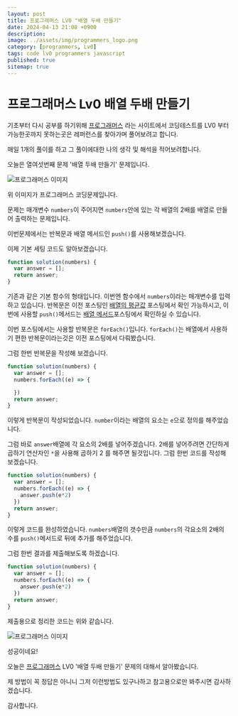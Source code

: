 ```yaml
---
layout: post
title: 프로그래머스 LV0 "배열 두배 만들기"
date: 2024-04-13 21:08 +0900
description: 
image: ../assets/img/programmers_logo.png
category: [programmers, Lv0]
tags: code lv0 programmers javascript
published: true
sitemap: true
---
```


# 프로그래머스 Lv0 배열 두배 만들기

  기초부터 다시 공부를 하기위해 [프로그래머스](https://programmers.co.kr/) 라는 사이트에서
  코딩테스트를 LV0 부터 가능한곳까지 못하는곳은 레퍼런스를 찾아가며 풀어보려고 합니다.
  
  매일 1개의 풀이를 하고 그 풀이에대한 나의 생각 및 해석을 적어보려합니다.

  오늘은 열여섯번째 문제 '배열 두배 만들기' 문제입니다.

  ![프로그래머스 이미지](https://spearboy.github.io/assets/img/배열두배만들기_01.png)

  위 이미지가 프로그래머스 코딩문제입니다.
  
  문제는 매개변수 `numbers`이 주어지면 `numbers`안에 있는 각 배열의 2배를 배열로 만들어 출력하는 문제입니다.

  이번문제에서는 반복문과 배열 메서드인 `push()`를 사용해보겠습니다.

  이제 기본 세팅 코드도 알아보겠습니다.
  
```javascript
function solution(numbers) {
  var answer = [];
  return answer;
}
``` 
기존과 같은 기본 함수의 형태입니다. 이번엔 함수에서 `numbers`이라는 매개변수를 입력하고 있습니다.
반복문은 이전 포스팅인 [배열의 평균값](https://spearboy.github.io/posts/programmers_8/#반복문이란) 포스팅에서 확인 가능하시고, 이번에 사용할 `push()`메서드는 [배열 메서드](https://spearboy.github.io/posts/programmers_9/#push)포스팅에서 확인하실 수 있습니다.

이번 포스팅에서는 사용할 반복문은 `forEach()`입니다. `forEach()`는 배열에서 사용하기 편한 반복문이라는것은 이전 포스팅에서 다뤄봤습니다.

그럼 한번 반복문을 작성해 보겠습니다.

```javascript
function solution(numbers) {
  var answer = [];
  numbers.forEach((e) => {

  })
  return answer;
}
``` 
이렇게 반복문이 작성되었습니다. `number`이라는 배열의 요소는 `e`으로 정의를 해주었습니다.

그럼 바로 `answer`배열에 각 요소의 2배를 넣어주겠습니다. 2배를 넣어주려면 간단하게 곱하기 연산자인 `*`을 사용해 곱하기 2 를 해주면 될것입니다.
그럼 한번 코드를 작성해 보겠습니다.
```javascript
function solution(numbers) {
  var answer = [];
  numbers.forEach((e) => {
    answer.push(e*2)
  })
  return answer;
}
``` 
이렇게 코드를 완성하였습니다. `numbers`배열의 갯수만큼 `numbers`의 각요소의 2배의 수를 `push()`메서드로 뒤에 추가를 해주었습니다.

그럼 한번 결과를 제출해보도록 하겠습니다.

```javascript
function solution(numbers) {
  var answer = [];
  numbers.forEach((e) => {
    answer.push(e*2)
  })
  return answer;
}
``` 
제출용으로 정리한 코드는 위와 같습니다.

![프로그래머스 이미지](https://spearboy.github.io/assets/img/배열두배만들기_02.png)

성공이네요!

오늘은 [프로그래머스](https://programmers.co.kr/) LV0 '배열 두배 만들기' 문제의 대해서 알아봤습니다.

제 방법이 꼭 정답은 아니니 그저 이런방법도 있구나하고 참고용으로만 봐주시면 감사하겠습니다.

감사합니다.